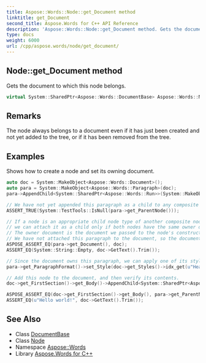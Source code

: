 ```yaml
---
title: Aspose::Words::Node::get_Document method
linktitle: get_Document
second_title: Aspose.Words for C++ API Reference
description: 'Aspose::Words::Node::get_Document method. Gets the document to which this node belongs in C++.'
type: docs
weight: 6000
url: /cpp/aspose.words/node/get_document/
---
```

## Node::get_Document method


Gets the document to which this node belongs.

```cpp
virtual System::SharedPtr<Aspose::Words::DocumentBase> Aspose::Words::Node::get_Document() const
```

## Remarks


The node always belongs to a document even if it has just been created and not yet added to the tree, or if it has been removed from the tree.

## Examples



Shows how to create a node and set its owning document. 
```cpp
auto doc = System::MakeObject<Aspose::Words::Document>();
auto para = System::MakeObject<Aspose::Words::Paragraph>(doc);
para->AppendChild<System::SharedPtr<Aspose::Words::Run>>(System::MakeObject<Aspose::Words::Run>(doc, u"Hello world!"));

// We have not yet appended this paragraph as a child to any composite node.
ASSERT_TRUE(System::TestTools::IsNull(para->get_ParentNode()));

// If a node is an appropriate child node type of another composite node,
// we can attach it as a child only if both nodes have the same owner document.
// The owner document is the document we passed to the node's constructor.
// We have not attached this paragraph to the document, so the document does not contain its text.
ASPOSE_ASSERT_EQ(para->get_Document(), doc);
ASSERT_EQ(System::String::Empty, doc->GetText().Trim());

// Since the document owns this paragraph, we can apply one of its styles to the paragraph's contents.
para->get_ParagraphFormat()->set_Style(doc->get_Styles()->idx_get(u"Heading 1"));

// Add this node to the document, and then verify its contents.
doc->get_FirstSection()->get_Body()->AppendChild<System::SharedPtr<Aspose::Words::Paragraph>>(para);

ASPOSE_ASSERT_EQ(doc->get_FirstSection()->get_Body(), para->get_ParentNode());
ASSERT_EQ(u"Hello world!", doc->GetText().Trim());
```

## See Also

* Class [DocumentBase](../../documentbase/)
* Class [Node](../)
* Namespace [Aspose::Words](../../)
* Library [Aspose.Words for C++](../../../)

